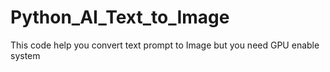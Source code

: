 # Python_AI_Text_to_Image
This code help you convert text prompt to Image but you need GPU enable system
